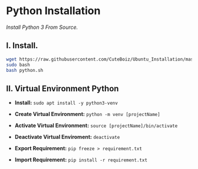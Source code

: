 # Python Installation

*Install Python 3 From Source.*

## I. Install.
```sh
wget https://raw.githubusercontent.com/CuteBoiz/Ubuntu_Installation/master/script/python.sh
sudo bash
bash python.sh
```

## II. Virtual Environment Python

- **Install:** `sudo apt install -y python3-venv`

- **Create Virtual Environment:** `python -m venv [projectName]`

- **Activate Virtual Environment:** `source [projectName]/bin/activate`

- **Deactivate Virtual Enviroment:** `deactivate`

- **Export Requirement:** `pip freeze > requirement.txt`

- **Import Requirement:** `pip install -r requirement.txt`



